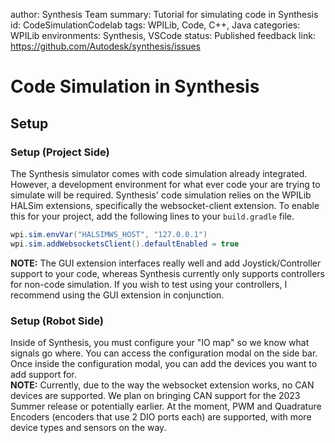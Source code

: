 author: Synthesis Team
summary: Tutorial for simulating code in Synthesis
id: CodeSimulationCodelab
tags: WPILib, Code, C++, Java
categories: WPILib
environments: Synthesis, VSCode
status: Published
feedback link: https://github.com/Autodesk/synthesis/issues

# Code Simulation in Synthesis

## Setup

### Setup (Project Side)

The Synthesis simulator comes with code simulation already integrated. However, a development environment for what ever code your are trying to simulate will be required.
Synthesis' code simulation relies on the WPILib HALSim extensions, specifically the websocket-client extension. To enable this for your project, add the following lines to
your `build.gradle` file.

```java
wpi.sim.envVar("HALSIMWS_HOST", "127.0.0.1")
wpi.sim.addWebsocketsClient().defaultEnabled = true
```

<b>NOTE:</b> The GUI extension interfaces really well and add Joystick/Controller support to your code, whereas Synthesis currently only supports controllers for non-code simulation.
If you wish to test using your controllers, I recommend using the GUI extension in conjunction.

### Setup (Robot Side)

Inside of Synthesis, you must configure your "IO map" so we know what signals go where. You can access the configuration modal on the side bar.
Once inside the configuration modal, you can add the devices you want to add support for.
<br/>
<b>NOTE:</b> Currently, due to the way the websocket extension works, no CAN devices are supported. We plan on bringing CAN support for the 2023 Summer release or potentially earlier.
At the moment, PWM and Quadrature Encoders (encoders that use 2 DIO ports each) are supported, with more device types and sensors on the way.
